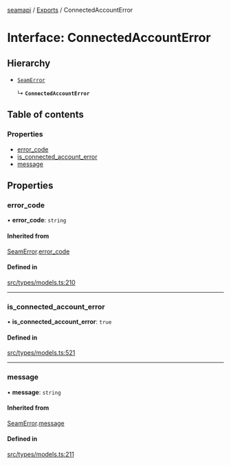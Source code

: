 [seamapi](../README.md) / [Exports](../modules.md) / ConnectedAccountError

# Interface: ConnectedAccountError

## Hierarchy

- [`SeamError`](SeamError.md)

  ↳ **`ConnectedAccountError`**

## Table of contents

### Properties

- [error\_code](ConnectedAccountError.md#error_code)
- [is\_connected\_account\_error](ConnectedAccountError.md#is_connected_account_error)
- [message](ConnectedAccountError.md#message)

## Properties

### error\_code

• **error\_code**: `string`

#### Inherited from

[SeamError](SeamError.md).[error_code](SeamError.md#error_code)

#### Defined in

[src/types/models.ts:210](https://github.com/seamapi/javascript/blob/main/src/types/models.ts#L210)

___

### is\_connected\_account\_error

• **is\_connected\_account\_error**: ``true``

#### Defined in

[src/types/models.ts:521](https://github.com/seamapi/javascript/blob/main/src/types/models.ts#L521)

___

### message

• **message**: `string`

#### Inherited from

[SeamError](SeamError.md).[message](SeamError.md#message)

#### Defined in

[src/types/models.ts:211](https://github.com/seamapi/javascript/blob/main/src/types/models.ts#L211)
